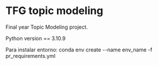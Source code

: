 # TFG topic modeling

Final year Topic Modeling project. 

Python version == 3.10.9

Para instalar entorno: 
    conda env create --name env_name -f pr_requirements.yml
